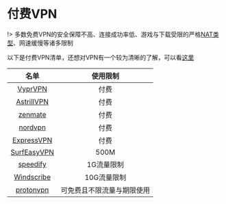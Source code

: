 # 付费VPN

!> 多数免费VPN的安全保障不高、连接成功率低、游戏与下载受限的严格[NAT类型](/abc/4nat)、网速缓慢等诸多限制

以下是付费VPN清单，还想对VPN有一个较为清晰的了解，可以看[这里](/abc/1190000011485579?id=vpn)

| 名单 | 使用限制 |
| :-: | :-: | 
|[VyprVPN](https://www.goldenfrog.com/zh/vyprvpn) | 付费 |
|[AstrillVPN](https://www.astrill.com/home) | 付费 |
|[zenmate](https://zenmate.com/)|付费|
|[nordvpn](https://nordvpn.com/zh/)|付费|
|[ExpressVPN](https://www.expressvpn.com)|付费|
|[SurfEasyVPN](https://www.surfeasy.com) | 500M |
|[speedify](https://speedify.com/)|1G流量限制|
|[Windscribe](https://chn.windscribe.com/) | 10G流量限制 |
|[protonvpn](https://protonvpn.com/download/)|可免费且不限流量与期限使用|

